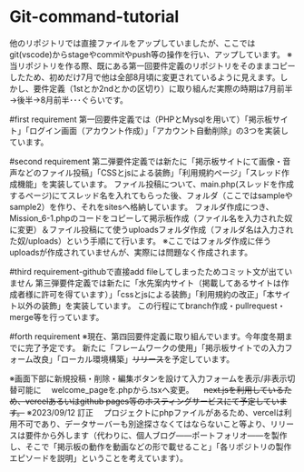 # Git-command-tutorial
他のリポジトリでは直接ファイルをアップしていましたが、ここではgit(vscode)からstageやcommitやpush等の操作を行い、アップしています。
※当リポジトリを作る際、既にある第一回要件定義のリポジトリをそのままコピーしたため、初めだけ7月で他は全部8月頃に変更されているように見えます。しかし、要件定義（1stとか2ndとかの区切り）に取り組んだ実際の時期は7月前半→後半→8月前半･･･ぐらいです。

#first requirement
第一回要件定義では（PHPとMysqlを用いて）「掲示板サイト」「ログイン画面（アカウント作成）」「アカウント自動削除」の3つを実装しています。

#second requirement
第二弾要件定義では新たに「掲示板サイトにて画像・音声などのファイル投稿」「CSSとjsによる装飾」「利用規約ページ」「スレッド作成機能」を実装しています。
ファイル投稿について、main.php(スレッドを作成するページ)にてスレッド名を入れてもらった後、フォルダ（ここではsampleやsample2）を作り、それをsitesへ格納しています。
フォルダ作成につき、Mission_6-1.phpのコードをコピーして掲示板作成（ファイル名を入力された奴に変更）＆ファイル投稿にて使うuploadsフォルダ作成（フォルダ名は入力された奴/uploads）という手順にて行います。
※ここではフォルダ作成に伴うuploadsが作成されていませんが、実際には問題なく作成されます。

#third requirement-githubで直接add fileしてしまったためコミット文が出ていません
第三弾要件定義では新たに「水先案内サイト（掲載してあるサイトは作成者様に許可を得ています）」「cssとjsによる装飾」「利用規約の改正」「本サイト以外の装飾」を実装しています。
この行程にてbranch作成・pullrequest・merge等を行っています。

#forth requirement
※現在、第四回要件定義に取り組んでいます。今年度冬期までに完了予定です。
新たに「フレームワークの使用」「掲示板サイトでの入力フォーム改良」「ローカル環境構築」~~リリース~~を予定しています。

※画面下部に新規投稿・削除・編集ボタンを設けて入力フォームを表示/非表示切替可能に
　welcome_pageを.phpから.tsxへ変更。
　~~next.jsを利用しているため、vercelあるいはgithub pages等のホスティングサービスにて予定しています。~~
※2023/09/12 訂正
　プロジェクトにphpファイルがあるため、vercelは利用不可であり、データサーバーも別途探さなくてはならないこと等より、リリースは要件から外します（代わりに、個人ブログ――ポートフォリオ――を製作し、そこで「掲示板の動作を動画などの形で載せること」「各リポジトリの製作エピソードを説明」ということを考えています）。
